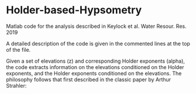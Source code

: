 # Holder-based-Hypsometry
Matlab code for the analysis described in Keylock et al. Water Resour. Res. 2019

A detailed description of the code is given in the commented lines at the top of the file.

Given a set of elevations (z) and corresponding Holder exponents (alpha), the code extracts information on the elevations conditioned on the Holder exponents, and the Holder exponents conditioned on the elevations. The philosophy follows that first described in the classic paper by Arthur Strahler:  
